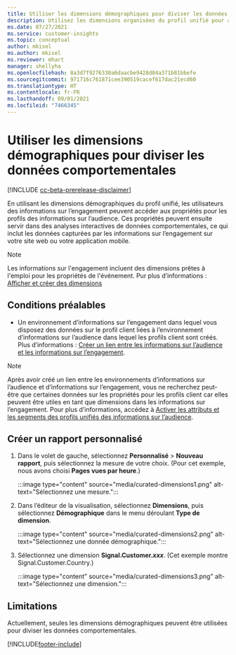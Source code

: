 ```yaml
---
title: Utiliser les dimensions démographiques pour diviser les données comportementales (dimensions organisées)
description: Utilisez les dimensions organisées du profil unifié pour activer les propriétés pour les profils client des informations sur l’audience.
ms.date: 07/27/2021
ms.service: customer-insights
ms.topic: conceptual
author: mkisel
ms.author: mkisel
ms.reviewer: mhart
manager: shellyha
ms.openlocfilehash: 8a3d7f9276330a6daacbe9428d84a371b81bbefe
ms.sourcegitcommit: 971716c761871cee390519cacef617dac21ecd60
ms.translationtype: HT
ms.contentlocale: fr-FR
ms.lasthandoff: 09/01/2021
ms.locfileid: "7466345"
---
```

# <a name="use-demographic-dimensions-for-splitting-behavioral-data"></a>Utiliser les dimensions démographiques pour diviser les données comportementales

[!INCLUDE [cc-beta-prerelease-disclaimer](includes/cc-beta-prerelease-disclaimer.md)]

En utilisant les dimensions démographiques du profil unifié, les utilisateurs des informations sur l’engagement peuvent accéder aux propriétés pour les profils des informations sur l’audience. Ces propriétés peuvent ensuite servir dans des analyses interactives de données comportementales, ce qui inclut les données capturées par les informations sur l’engagement sur votre site web ou votre application mobile.

>[!NOTE]
> Les informations sur l'engagement incluent des dimensions prêtes à l'emploi pour les propriétés de l'événement. Pur plus d’informations : [Afficher et créer des dimensions](dimensions.md)

## <a name="prerequisite"></a>Conditions préalables

- Un environnement d’informations sur l’engagement dans lequel vous disposez des données sur le profil client liées à l’environnement d’informations sur l’audience dans lequel les profils client sont créés. Plus d’informations : [Créer un lien entre les informations sur l’audience et les informations sur l’engagement](integrate-audience-insights-engagement-insights.md).

> [!NOTE]
> Après avoir créé un lien entre les environnements d’informations sur l’audience et d’informations sur l’engagement, vous ne recherchez peut-être que certaines données sur les propriétés pour les profils client car elles peuvent être utiles en tant que dimensions dans les informations sur l’engagement. Pour plus d’informations, accédez à [Activer les attributs et les segments des profils unifiés des informations sur l’audience](integrate-audience-insights-engagement-insights.md#enable-audience-insights-unified-profiles-attributes-and-segments).

## <a name="create-a-new-custom-report"></a>Créer un rapport personnalisé

1. Dans le volet de gauche, sélectionnez **Personnalisé** > **Nouveau rapport**, puis sélectionnez la mesure de votre choix. (Pour cet exemple, nous avons choisi **Pages vues par heure**.)

    :::image type="content" source="media/curated-dimensions1.png" alt-text="Sélectionnez une mesure.":::

2. Dans l’éditeur de la visualisation, sélectionnez **Dimensions**, puis sélectionnez **Démographique** dans le menu déroulant **Type de dimension**.

    :::image type="content" source="media/curated-dimensions2.png" alt-text="Sélectionnez une donnée démographique.":::

3. Sélectionnez une dimension **Signal.Customer.*xxx***. (Cet exemple montre Signal.Customer.Country.)

    :::image type="content" source="media/curated-dimensions3.png" alt-text="Sélectionnez une dimension.":::
  
## <a name="limitations"></a>Limitations

Actuellement, seules les dimensions démographiques peuvent être utilisées pour diviser les données comportementales.


[!INCLUDE[footer-include](../includes/footer-banner.md)]
